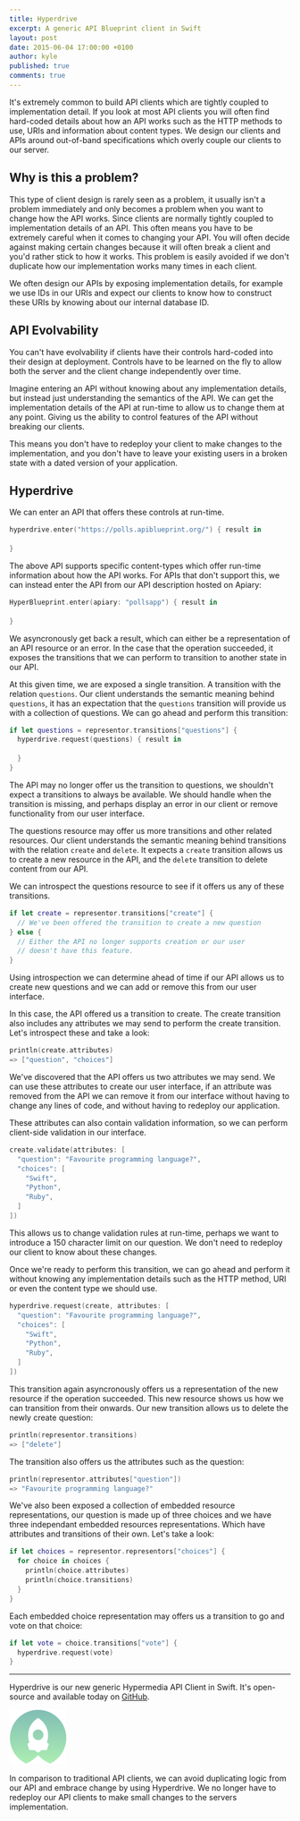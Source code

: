 ```yaml
---
title: Hyperdrive
excerpt: A generic API Blueprint client in Swift
layout: post
date: 2015-06-04 17:00:00 +0100
author: kyle
published: true
comments: true
---
```


It's extremely common to build API clients which are tightly coupled to
implementation detail. If you look at most API clients you will
often find hard-coded details about how an API works such as the HTTP
methods to use, URIs and information about content types. We design our
clients and APIs around out-of-band specifications which overly couple
our clients to our server.

## Why is this a problem?

This type of client design is rarely seen as a problem, it usually isn't
a problem immediately and only becomes a problem when you want to
change how the API works. Since clients are normally tightly coupled
to implementation details of an API. This often means you have to be
extremely careful when it comes to changing your API. You will often decide
against making certain changes because it will often break a client and
you'd rather stick to how it works. This problem is easily avoided if we
don't duplicate how our implementation works many times in each client.

We often design our APIs by exposing implementation details, for example
we use IDs in our URIs and expect our clients to know how to construct
these URIs by knowing about our internal database ID.

## API Evolvability

You can't have evolvability if clients have their controls hard-coded into
their design at deployment. Controls have to be learned on the fly to
allow both the server and the client change independently over time.

Imagine entering an API without knowing about any implementation details,
but instead just understanding the semantics of the API. We can get the
implementation details of the API at run-time to allow us to change them at
any point. Giving us the ability to control features of the API
without breaking our clients.

This means you don't have to redeploy your client to make changes to
the implementation, and you don't have to leave your existing users in
a broken state with a dated version of your application.

## Hyperdrive

We can enter an API that offers these controls at run-time.

```swift
hyperdrive.enter("https://polls.apiblueprint.org/") { result in

}
```

The above API supports specific content-types which offer run-time information
about how the API works. For APIs that don't support this, we can instead
enter the API from our API description hosted on Apiary:

```swift
HyperBlueprint.enter(apiary: "pollsapp") { result in

}
```

We asyncronously get back a result, which can either be a representation
of an API resource or an error. In the case that the operation succeeded,
it exposes the transitions that we can perform to transition to another
state in our API.

At this given time, we are exposed a single transition. A transition with
the relation `questions`. Our client understands the semantic meaning
behind `questions`, it has an expectation that the `questions` transition
will provide us with a collection of questions. We can go ahead and
perform this transition:

```swift
if let questions = representor.transitions["questions"] {
  hyperdrive.request(questions) { result in

  }
}
```

The API may no longer offer us the transition to questions, we shouldn't
expect a transitions to always be available. We should handle when the
transition is missing, and perhaps display an error in our client or remove
functionality from our user interface.

The questions resource may offer us more transitions and other related
resources. Our client understands the semantic meaning behind transitions
with the relation `create` and `delete`. It expects a `create` transition
allows us to create a new resource in the API, and the `delete` transition
to delete content from our API.

We can introspect the questions resource to see if it offers us any of
these transitions.

```swift
if let create = representor.transitions["create"] {
  // We've been offered the transition to create a new question
} else {
  // Either the API no longer supports creation or our user
  // doesn't have this feature.
}
```

Using introspection we can determine ahead of time if our API allows us
to create new questions and we can add or remove this from our user interface.

In this case, the API offered us a transition to create. The create
transition also includes any attributes we may send to perform
the create transition. Let's introspect these and take a look:

```swift
println(create.attributes)
=> ["question", "choices"]
```

We've discovered that the API offers us two attributes we may send. We
can use these attributes to create our user interface, if an attribute was
removed from the API we can remove it from our interface without having to
change any lines of code, and without having to redeploy our application.

These attributes can also contain validation information, so we can perform
client-side validation in our interface.

```swift
create.validate(attributes: [
  "question": "Favourite programming language?",
  "choices": [
    "Swift",
    "Python",
    "Ruby",
  ]
])
```

This allows us to change validation rules at run-time, perhaps we want
to introduce a 150 character limit on our question. We don't need to
redeploy our client to know about these changes.

Once we're ready to perform this transition, we can go ahead and perform
it without knowing any implementation details such as the HTTP method, URI
or even the content type we should use.

```swift
hyperdrive.request(create, attributes: [
  "question": "Favourite programming language?",
  "choices": [
    "Swift",
    "Python",
    "Ruby",
  ]
])
```

This transition again asyncronously offers us a representation of the new
resource if the operation succeeded. This new resource shows us how we
can transition from their onwards. Our new transition allows us to delete
the newly create question:

```swift
println(representor.transitions)
=> ["delete"]
```

The transition also offers us the attributes such as the question:

```swift
println(representor.attributes["question"])
=> "Favourite programming language?"
```

We've also been exposed a collection of embedded resource representations,
our question is made up of three choices and we have three independant
embedded resources representations. Which have attributes and transitions
of their own. Let's take a look:

```swift
if let choices = representor.representors["choices"] {
  for choice in choices {
    println(choice.attributes)
    println(choice.transitions)
  }
}
```

Each embedded choice representation may offers us a transition to go
and vote on that choice:

```swift
if let vote = choice.transitions["vote"] {
  hyperdrive.request(vote)
}
```

---

Hyperdrive is our new generic Hypermedia API Client in Swift. It's
open-source and available today on [GitHub](https://github.com/the-hypermedia-project/Hyperdrive).

![](/images/Hyperdrive.png)

In comparison to traditional API clients, we can avoid duplicating logic
from our API and embrace change by using Hyperdrive. We no longer have to
redeploy our API clients to make small changes to the servers implementation.

